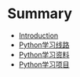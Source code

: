 # Summary

* [Introduction](README.md)
* [Python学习线路](chapter1.md)
* [Python学习资料](pythonxue-xi-zi-liao.md)
* [Python学习项目](pythonxue-xi-xiang-mu.md)

